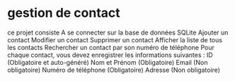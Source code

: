 # gestion de contact
ce  projet consiste
A se connecter sur la base de données SQLite
Ajouter un contact
Modifier un contact
Supprimer un contact
Afficher la liste de tous les contacts
Rechercher un contact par son numéro de téléphone
Pour chaque contact, vous devez enregistrer les informations suivantes : ID (Obligatoire et auto-généré) Nom et Prénom (Obligatoire) Email (Non obligatoire) Numéro de téléphone (Obligatoire) Adresse (Non obligatoire)
